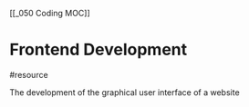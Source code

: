 [[_050 Coding MOC]]

# Frontend Development
#resource 

The development of the graphical user interface of a website
